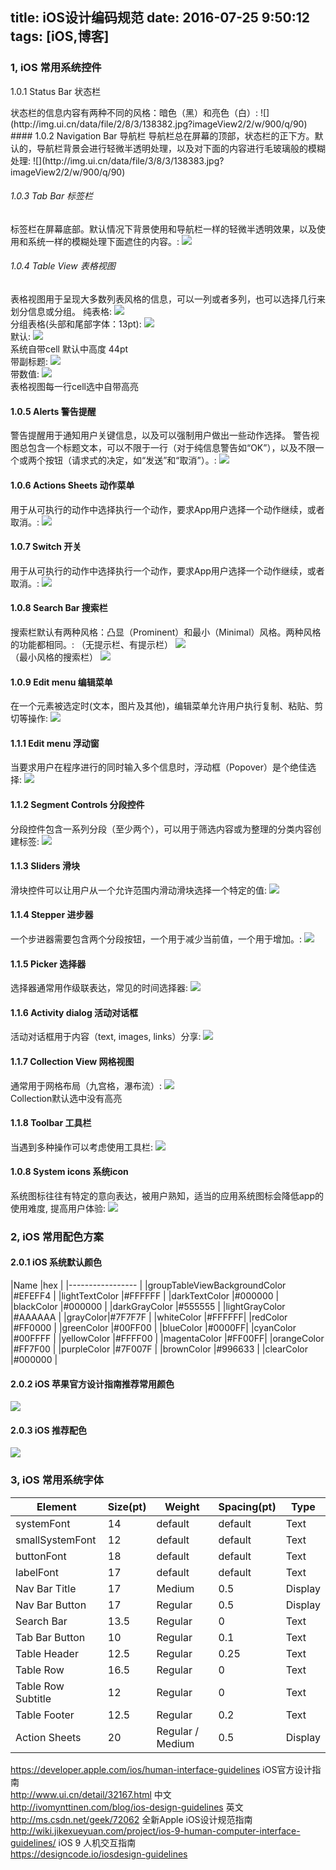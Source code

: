 
title: iOS设计编码规范
date: 2016-07-25 9:50:12
tags: [iOS,博客]
---

### 1, iOS 常用系统控件

<p>1.0.1 Status Bar 状态栏</p>
状态栏的信息内容有两种不同的风格：暗色（黑）和亮色（白）:
![](http://img.ui.cn/data/file/2/8/3/138382.jpg?imageView2/2/w/900/q/90)<br>
#### 1.0.2 Navigation Bar 导航栏
导航栏总在屏幕的顶部，状态栏的正下方。默认的，导航栏背景会进行轻微半透明处理，以及对下面的内容进行毛玻璃般的模糊处理:
![](http://img.ui.cn/data/file/3/8/3/138383.jpg?imageView2/2/w/900/q/90)<br>

###### 1.0.3 Tab Bar 标签栏
标签栏在屏幕底部。默认情况下背景使用和导航栏一样的轻微半透明效果，以及使用和系统一样的模糊处理下面遮住的内容。:
![](http://img.ui.cn/data/file/3/9/3/138393.jpg?imageView2/2/w/900/q/90)<br>
###### 1.0.4 Table View 表格视图
表格视图用于呈现大多数列表风格的信息，可以一列或者多列，也可以选择几行来划分信息或分组。
纯表格:
![](http://img.ui.cn/data/file/4/9/3/138394.jpg?imageView2/2/w/900/q/90)<br>
分组表格(头部和尾部字体：13pt):
![](http://img.ui.cn/data/file/3/0/4/138403.jpg?imageView2/2/w/900/q/90)<br>
默认:
![](http://img.ui.cn/data/file/5/0/4/138405.jpg?imageView2/2/w/900/q/90)<br>
系统自带cell 默认中高度 44pt <br>
带副标题:
![](http://img.ui.cn/data/file/6/0/4/138406.jpg?imageView2/2/w/900/q/90)<br>
带数值:
![](http://img.ui.cn/data/file/9/0/4/138409.jpg?imageView2/2/w/900/q/90)<br>
表格视图每一行cell选中自带高亮
#### 1.0.5 Alerts 警告提醒
警告提醒用于通知用户关键信息，以及可以强制用户做出一些动作选择。
警告视图总包含一个标题文本，可以不限于一行（对于纯信息警告如“OK”），以及不限一个或两个按钮（请求式的决定，如“发送”和“取消”）。:
![](http://img.ui.cn/data/file/7/1/4/138417.jpg?imageView2/2/w/900/q/90)<br>
#### 1.0.6 Actions Sheets 动作菜单
用于从可执行的动作中选择执行一个动作，要求App用户选择一个动作继续，或者取消。:
![](http://img.ui.cn/data/file/5/1/4/138415.jpg?imageView2/2/w/900/q/90)<br>
#### 1.0.7 Switch 开关
用于从可执行的动作中选择执行一个动作，要求App用户选择一个动作继续，或者取消。:
![](http://img.ui.cn/data/file/6/3/4/138436.jpg?imageView2/2/w/900/q/90)<br>
#### 1.0.8 Search Bar 搜索栏
搜索栏默认有两种风格：凸显（Prominent）和最小（Minimal）风格。两种风格的功能都相同。:
（无提示栏、有提示栏）
![](http://img.ui.cn/data/file/8/8/3/138388.jpg?imageView2/2/w/900/q/90)<br>
（最小风格的搜索栏）
![](http://img.ui.cn/data/file/0/9/3/138390.jpg?imageView2/2/w/900/q/90)<br>
#### 1.0.9 Edit menu 编辑菜单
在一个元素被选定时(文本，图片及其他)，编辑菜单允许用户执行复制、粘贴、剪切等操作:
![](http://img.ui.cn/data/file/8/1/4/138418.jpg?imageView2/2/w/900/q/90)<br>

#### 1.1.1 Edit menu 浮动窗
当要求用户在程序进行的同时输入多个信息时，浮动框（Popover）是个绝佳选择:
![](http://img.ui.cn/data/file/4/2/4/138424.jpg?imageView2/2/w/900/q/90)<br>

#### 1.1.2 Segment Controls 分段控件
分段控件包含一系列分段（至少两个），可以用于筛选内容或为整理的分类内容创建标签:
![](http://img.ui.cn/data/file/9/2/4/138429.jpg?imageView2/2/w/900/q/90)<br>

#### 1.1.3 Sliders 滑块
滑块控件可以让用户从一个允许范围内滑动滑块选择一个特定的值:
![](http://img.ui.cn/data/file/3/3/4/138433.jpg?imageView2/2/w/900/q/90)<br>

#### 1.1.4 Stepper 进步器
一个步进器需要包含两个分段按钮，一个用于减少当前值，一个用于增加。:
![](http://img.ui.cn/data/file/5/3/4/138435.jpg?imageView2/2/w/900/q/90)<br>

#### 1.1.5 Picker 选择器
选择器通常用作级联表达，常见的时间选择器:
![](https://designcode.io/cloud/chapter1/Design-Picker.jpg)<br>

#### 1.1.6 Activity dialog  活动对话框
活动对话框用于内容（text, images, links）分享:
![](https://designcode.io/cloud/chapter1/Design-Share.jpg)<br>
#### 1.1.7 Collection View 网格视图
通常用于网格布局（九宫格，瀑布流）:
![](https://designcode.io/cloud/chapter1/Design-CollectionView.jpg)<br>
Collection默认选中没有高亮
#### 1.1.8 Toolbar 工具栏
当遇到多种操作可以考虑使用工具栏:
![](https://designcode.io/cloud/chapter1/Design-Toolbar.jpg)<br>

#### 1.0.8 System icons 系统icon
系统图标往往有特定的意向表达，被用户熟知，适当的应用系统图标会降低app的使用难度,  提高用户体验:
![](https://designcode.io/cloud/chapter1/iOS-Icons.jpg)<br>


### 2, iOS 常用配色方案
#### 2.0.1 iOS 系统默认颜色
|Name          |hex    |
|-----------------     |
|groupTableViewBackgroundColor	  |#EFEFF4      |
|lightTextColor   |#FFFFFF      |
|darkTextColor	  |#000000    |
|blackColor	  |#000000      |
|darkGrayColor     |#555555    |
|lightGrayColor	      |#AAAAAA    |
|grayColor|#7F7F7F     |
|whiteColor |#FFFFFF|
|redColor     |#FF0000    |
|greenColor    |#00FF00      |
|blueColor |#0000FF|
|cyanColor     |#00FFFF    |
|yellowColor    |#FFFF00      |
|magentaColor |#FF00FF|
|orangeColor     |#FF7F00    |
|purpleColor    |#7F007F      |
|brownColor     |#996633    |
|clearColor    |#000000      |

#### 2.0.2 iOS 苹果官方设计指南推荐常用颜色
![](https://cloud.githubusercontent.com/assets/8440220/18087618/b4d2e3c8-6ee8-11e6-8b9b-c0ad049e3736.png)<br>
#### 2.0.3 iOS 推荐配色
![](https://designcode.io/cloud/chapter1/Colors.jpg)<br>

### 3, iOS 常用系统字体

|Element          |Size(pt)|Weight    |Spacing(pt)|Type      
|-----------------|--------|----------|-----------|-------   |
|systemFont   |14       |default|default|Text|
|smallSystemFont|12|default|default|Text|
|buttonFont   |18|default|default|Text|
|labelFont  |17|default|default|Text|
|Nav Bar Title	  |17      |Medium    |	0.5       |Display   |
|Nav Bar Button   |17      |Regular   |0.5       |Display    |
|Search Bar	      |13.5    |Regular   |0         |Text       |
|Tab Bar Button	  |10      |Regular   |0.1       |Text       |
|Table Header     |12.5    |Regular   |0.25      |Text       |
|Table Row	      |16.5    |Regular   |0         |Text       |
|Table Row Subtitle|12      |Regular   |0         |Text       |
|Table Footer     |12.5    |Regular   |0.2       |Text       |
|Action Sheets    |20      |Regular / Medium|0.5 |Display    |


https://developer.apple.com/ios/human-interface-guidelines iOS官方设计指南 <br>
http://www.ui.cn/detail/32167.html 中文 <br>
http://ivomynttinen.com/blog/ios-design-guidelines 英文 <br>
http://ms.csdn.net/geek/72062 全新Apple iOS设计规范指南 <br>
http://wiki.jikexueyuan.com/project/ios-9-human-computer-interface-guidelines/ iOS 9 人机交互指南 <br>
https://designcode.io/iosdesign-guidelines <br>
